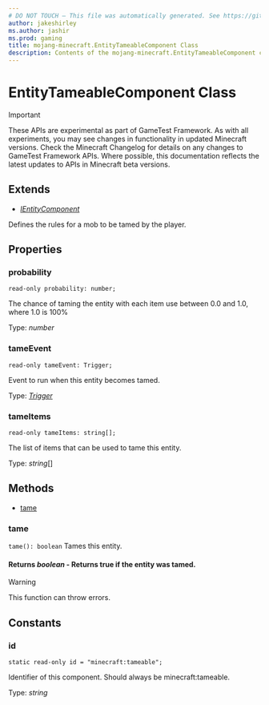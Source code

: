 ```yaml
---
# DO NOT TOUCH — This file was automatically generated. See https://github.com/Mojang/MinecraftApiDocsGenerator to modify descriptions, examples, etc.
author: jakeshirley
ms.author: jashir
ms.prod: gaming
title: mojang-minecraft.EntityTameableComponent Class
description: Contents of the mojang-minecraft.EntityTameableComponent class.
---
```

# EntityTameableComponent Class
>[!IMPORTANT]
>These APIs are experimental as part of GameTest Framework. As with all experiments, you may see changes in functionality in updated Minecraft versions. Check the Minecraft Changelog for details on any changes to GameTest Framework APIs. Where possible, this documentation reflects the latest updates to APIs in Minecraft beta versions.

## Extends
- [*IEntityComponent*](IEntityComponent.md)

Defines the rules for a mob to be tamed by the player.

## Properties

### **probability**
`read-only probability: number;`

The chance of taming the entity with each item use between 0.0 and 1.0, where 1.0 is 100%

Type: *number*

### **tameEvent**
`read-only tameEvent: Trigger;`

Event to run when this entity becomes tamed.

Type: [*Trigger*](Trigger.md)

### **tameItems**
`read-only tameItems: string[];`

The list of items that can be used to tame this entity.

Type: *string*[]

## Methods
- [tame](#tame)

### **tame**
`
tame(): boolean
`
Tames this entity.

#### **Returns** *boolean* - Returns true if the entity was tamed.
> [!WARNING]
> This function can throw errors.

## Constants

### **id**
`static read-only id = "minecraft:tameable";`

Identifier of this component. Should always be minecraft:tameable.

Type: *string*
